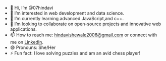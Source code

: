 - 👋 Hi, I’m @07hindavi
- 👀 I’m interested in web development and data science.
- 🌱 I’m currently learning advanced JavaScript,and c++.
- 💞️ I’m looking to collaborate on open-source projects and innovative web applications.
- 📫 How to reach me: hindavishewale2006@gmail.com or connect with me on [LinkedIn]([www.linkedin.com/in/hindavi-shewale-24a872287](https://www.linkedin.com/in/hindavi-shewale-24a872287?utm_source=share&utm_campaign=share_via&utm_content=profile&utm_medium=android_app)).
- 😄 Pronouns: She/Her
- ⚡ Fun fact: I love solving puzzles and am an avid chess player!
